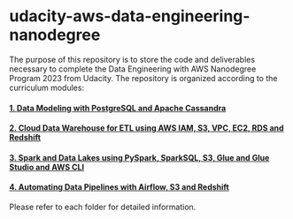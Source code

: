 # udacity-aws-data-engineering-nanodegree

The purpose of this repository is to store the code and deliverables necessary to complete the Data Engineering with AWS Nanodegree Program 2023 from Udacity. The repository is organized according to the curriculum modules:

#### [1. Data Modeling with PostgreSQL and Apache Cassandra](https://github.com/mcanabrava/udacity-aws-data-engineering-nanodegree/tree/main/1.%20Data%20Modeling%20with%20PostgreSQL%20and%20Apache%20Cassandra)

#### [2. Cloud Data Warehouse for ETL using AWS IAM, S3, VPC, EC2, RDS and Redshift](https://github.com/mcanabrava/udacity-aws-data-engineering-nanodegree/tree/main/2.%20Cloud%20Data%20Warehouses)

#### [3. Spark and Data Lakes using PySpark, SparkSQL, S3, Glue and Glue Studio and AWS CLI](https://github.com/mcanabrava/udacity-aws-data-engineering-nanodegree/tree/main/3.%20Spark%20Lakehouse)

#### [4. Automating Data Pipelines with Airflow, S3 and Redshift](https://github.com/mcanabrava/udacity-aws-data-engineering-nanodegree/tree/main/4.%20Data%20Pipelines%20with%20Airflow)

Please refer to each folder for detailed information.
